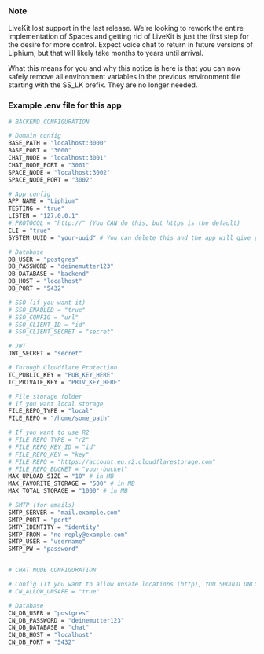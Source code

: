 ### Note

LiveKit lost support in the last release. We're looking to rework the entire implementation of Spaces and getting rid of LiveKit is just the first step for the desire for more control. Expect voice chat to return in future versions of Liphium, but that will likely take months to years until arrival.

What this means for you and why this notice is here is that you can now safely remove all environment variables in the previous environment file starting with the SS_LK prefix. They are no longer needed.

### Example .env file for this app

```bash
# BACKEND CONFIGURATION

# Domain config
BASE_PATH = "localhost:3000"
BASE_PORT = "3000"
CHAT_NODE = "localhost:3001"
CHAT_NODE_PORT = "3001"
SPACE_NODE = "localhost:3002"
SPACE_NODE_PORT = "3002"

# App config
APP_NAME = "Liphium"
TESTING = "true"
LISTEN = "127.0.0.1"
# PROTOCOL = "http://" (You CAN do this, but https is the default)
CLI = "true"
SYSTEM_UUID = "your-uuid" # You can delete this and the app will give you a random one

# Database
DB_USER = "postgres"
DB_PASSWORD = "deinemutter123"
DB_DATABASE = "backend"
DB_HOST = "localhost"
DB_PORT = "5432"

# SSO (if you want it)
# SSO_ENABLED = "true"
# SSO_CONFIG = "url"
# SSO_CLIENT_ID = "id"
# SSO_CLIENT_SECRET = "secret"

# JWT
JWT_SECRET = "secret"

# Through Cloudflare Protection
TC_PUBLIC_KEY = "PUB_KEY_HERE"
TC_PRIVATE_KEY = "PRIV_KEY_HERE"

# File storage folder
# If you want local storage
FILE_REPO_TYPE = "local"
FILE_REPO = "/home/some_path"

# If you want to use R2
# FILE_REPO_TYPE = "r2"
# FILE_REPO_KEY_ID = "id"
# FILE_REPO_KEY = "key"
# FILE_REPO = "https://account.eu.r2.cloudflarestorage.com"
# FILE_REPO_BUCKET = "your-bucket"
MAX_UPLOAD_SIZE = "10" # in MB
MAX_FAVORITE_STORAGE = "500" # in MB
MAX_TOTAL_STORAGE = "1000" # in MB

# SMTP (for emails)
SMTP_SERVER = "mail.example.com"
SMTP_PORT = "port"
SMTP_IDENTITY = "identity"
SMTP_FROM = "no-reply@example.com"
SMTP_USER = "username"
SMTP_PW = "password"


# CHAT NODE CONFIGURATION

# Config (If you want to allow unsafe locations (http), YOU SHOULD ONLY FOR TESTING)
# CN_ALLOW_UNSAFE = "true"

# Database
CN_DB_USER = "postgres"
CN_DB_PASSWORD = "deinemutter123"
CN_DB_DATABASE = "chat"
CN_DB_HOST = "localhost"
CN_DB_PORT = "5432"
```
